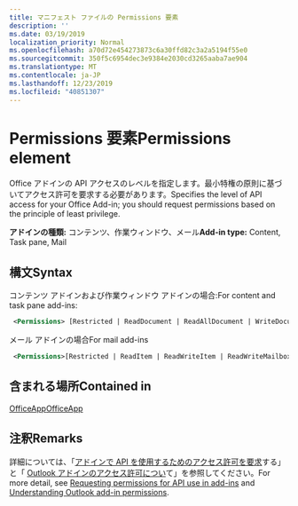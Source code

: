 ```yaml
---
title: マニフェスト ファイルの Permissions 要素
description: ''
ms.date: 03/19/2019
localization_priority: Normal
ms.openlocfilehash: a70d72e454273873c6a30ffd82c3a2a5194f55e0
ms.sourcegitcommit: 350f5c6954dec3e9384e2030cd3265aaba7ae904
ms.translationtype: MT
ms.contentlocale: ja-JP
ms.lasthandoff: 12/23/2019
ms.locfileid: "40851307"
---
```

# <a name="permissions-element"></a><span data-ttu-id="b58a0-102">Permissions 要素</span><span class="sxs-lookup"><span data-stu-id="b58a0-102">Permissions element</span></span>

<span data-ttu-id="b58a0-103">Office アドインの API アクセスのレベルを指定します。最小特権の原則に基づいてアクセス許可を要求する必要があります。</span><span class="sxs-lookup"><span data-stu-id="b58a0-103">Specifies the level of API access for your Office Add-in; you should request permissions based on the principle of least privilege.</span></span>

<span data-ttu-id="b58a0-104">**アドインの種類:** コンテンツ、作業ウィンドウ、メール</span><span class="sxs-lookup"><span data-stu-id="b58a0-104">**Add-in type:** Content, Task pane, Mail</span></span>

## <a name="syntax"></a><span data-ttu-id="b58a0-105">構文</span><span class="sxs-lookup"><span data-stu-id="b58a0-105">Syntax</span></span>

<span data-ttu-id="b58a0-106">コンテンツ アドインおよび作業ウィンドウ アドインの場合:</span><span class="sxs-lookup"><span data-stu-id="b58a0-106">For content and task pane add-ins:</span></span>

```XML
 <Permissions> [Restricted | ReadDocument | ReadAllDocument | WriteDocument | ReadWriteDocument]</Permissions>
```

<span data-ttu-id="b58a0-107">メール アドインの場合</span><span class="sxs-lookup"><span data-stu-id="b58a0-107">For mail add-ins</span></span>

```XML
 <Permissions>[Restricted | ReadItem | ReadWriteItem | ReadWriteMailbox]</Permissions>
```

## <a name="contained-in"></a><span data-ttu-id="b58a0-108">含まれる場所</span><span class="sxs-lookup"><span data-stu-id="b58a0-108">Contained in</span></span>

[<span data-ttu-id="b58a0-109">OfficeApp</span><span class="sxs-lookup"><span data-stu-id="b58a0-109">OfficeApp</span></span>](officeapp.md)

## <a name="remarks"></a><span data-ttu-id="b58a0-110">注釈</span><span class="sxs-lookup"><span data-stu-id="b58a0-110">Remarks</span></span>

<span data-ttu-id="b58a0-111">詳細については、「[アドインで API を使用するためのアクセス許可を要求](/office/dev/add-ins/develop/requesting-permissions-for-api-use-in-content-and-task-pane-add-ins)する」と「 [Outlook アドインのアクセス許可につい](/outlook/add-ins/understanding-outlook-add-in-permissions)て」を参照してください。</span><span class="sxs-lookup"><span data-stu-id="b58a0-111">For more detail, see [Requesting permissions for API use in add-ins](/office/dev/add-ins/develop/requesting-permissions-for-api-use-in-content-and-task-pane-add-ins) and [Understanding Outlook add-in permissions](/outlook/add-ins/understanding-outlook-add-in-permissions).</span></span>
